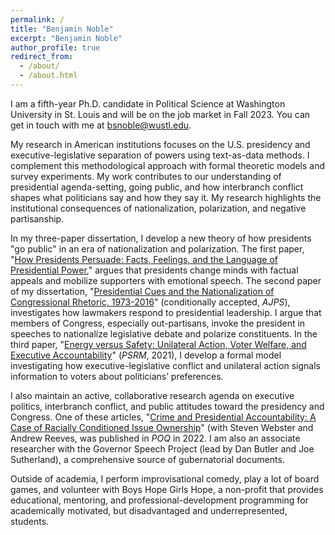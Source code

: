 ```yaml
---
permalink: /
title: "Benjamin Noble"
excerpt: "Benjamin Noble"
author_profile: true
redirect_from: 
  - /about/
  - /about.html
---
```



I am a fifth-year Ph.D. candidate in Political Science at Washington University in St. Louis and will be on the job market in Fall 2023. You can get in touch with me at [bsnoble@wustl.edu](mailto:bsnoble@wustl.edu).

My research in American institutions focuses on the U.S. presidency and executive-legislative separation of powers using text-as-data methods. I complement this methodological approach with formal theoretic models and survey experiments. My work contributes to our understanding of presidential agenda-setting, going public, and how interbranch conflict shapes what politicians say and how they say it. My research highlights the institutional consequences of nationalization, polarization, and negative partisanship.

In my three-paper dissertation, I develop a new theory of how presidents "go public" in an era of nationalization and polarization. The first paper, "[How Presidents Persuade: Facts, Feelings, and the Language of Presidential Power](/files/papers/noble_how_presidents_persuade.pdf)," argues that presidents change minds with factual appeals and mobilize supporters with emotional speech. The second paper of my dissertation, "[Presidential Cues and the Nationalization of Congressional Rhetoric, 1973-2016](/files/papers/noble_presidentialcues.pdf)" (conditionally accepted, *AJPS*), investigates how lawmakers respond to presidential leadership. I argue that members of Congress, especially out-partisans, invoke the president in speeches to nationalize legislative debate and polarize constituents. In the third paper, "[Energy versus Safety: Unilateral Action, Voter Welfare, and Executive Accountability](https://www-cambridge-org.libproxy.wustl.edu/core/journals/political-science-research-and-methods/article/energy-versus-safety-unilateral-action-voter-welfare-and-executive-accountability/83154F276FCBB0FC7745284A36CE4FA4)" (*PSRM*, 2021), I develop a formal model investigating how executive-legislative conflict and unilateral action signals information to voters about politicians’ preferences.

I also maintain an active, collaborative research agenda on executive politics, interbranch conflict, and public attitudes toward the presidency and Congress. One of these articles, "[Crime and Presidential Accountability: A Case of Racially Conditioned Issue Ownership](https://academic.oup.com/poq/advance-article/doi/10.1093/poq/nfab074/6530176?guestAccessKey=fbab726b-6f74-4bc6-ae40-3f4625a25add)" (with Steven Webster and Andrew Reeves, was published in *POQ* in 2022. I am also an associate researcher with the Governor Speech Project (lead by Dan Butler and Joe Sutherland), a comprehensive source of gubernatorial documents.

Outside of academia, I perform improvisational comedy, play a lot of board games, and volunteer with Boys Hope Girls Hope, a non-profit that provides educational, mentoring, and professional-development programming for academically motivated, but disadvantaged and underrepresented, students. 